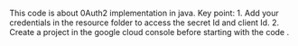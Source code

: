 This code is about 0Auth2 implementation in java.
Key point: 
         1. Add your credentials in the resource folder to access the secret Id and client Id.
         2. Create a project in the google cloud console before starting with the code .
        
